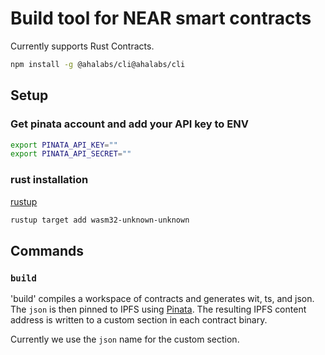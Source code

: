 # Build tool for NEAR smart contracts

Currently supports Rust Contracts.

```bash
npm install -g @ahalabs/cli@ahalabs/cli
```

## Setup

### Get pinata account and add your API key to ENV

```bash
export PINATA_API_KEY=""
export PINATA_API_SECRET=""
```

### rust installation

[rustup](https://rustup.rs/)

```bash
rustup target add wasm32-unknown-unknown
```


## Commands

### `build`

'build' compiles a workspace of contracts and generates wit, ts, and json. The `json` is then pinned to IPFS using [Pinata](https://app.pinata.cloud/).
The resulting IPFS content address is written to a custom section in each contract binary.

Currently we use the `json` name for the custom section.
